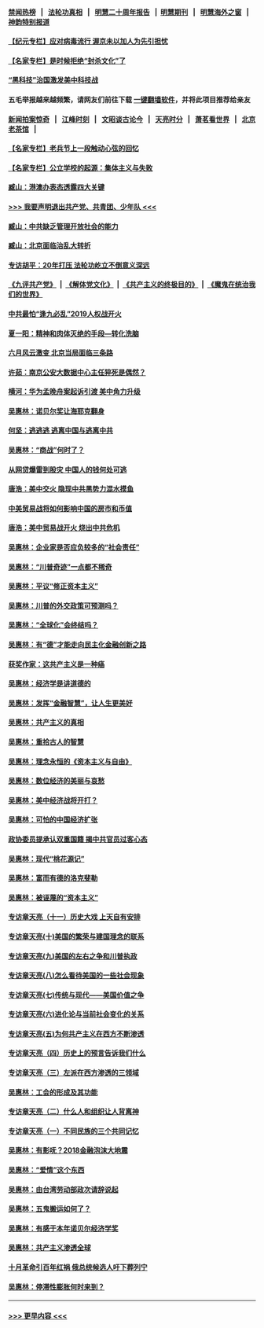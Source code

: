 #### [禁闻热榜](热点新闻.md?=0)  &nbsp;&nbsp;|&nbsp;&nbsp; [法轮功真相](https://github.com/gfw-breaker/truth/blob/master/README.md?=0) &nbsp;&nbsp;|&nbsp;&nbsp; [明慧二十周年报告](https://github.com/gfw-breaker/mh-reports/blob/master/README.md?=0) &nbsp;&nbsp;|&nbsp;&nbsp;[明慧期刊](https://github.com/gfw-breaker/mh-qikan) &nbsp;&nbsp;|&nbsp;&nbsp; [明慧海外之窗](https://github.com/gfw-breaker/mh-news/blob/master/README.md?=0) &nbsp;&nbsp;|&nbsp;&nbsp; [神韵特别报道](https://github.com/gfw-breaker/mh-news/blob/master/shenyun.md?=0)
#### [【纪元专栏】应对病毒流行 渥京未以加人为先引担忧](../pages/nsc423/n11875714.md?t=03070302) 
#### [【名家专栏】是时候拒绝“封杀文化”了](../pages/nsc423/n11814093.md?t=03070302) 
#### [“黑科技”治国激发美中科技战](../pages/nsc423/n11638056.md?t=03070302) 
#### 五毛举报越来越频繁，请网友们前往下载 [一键翻墙软件](https://github.com/gfw-breaker/ssr-accounts)，并将此项目推荐给亲友
#### [新闻拍案惊奇](https://github.com/gfw-breaker/banned-news/blob/master/pages/link4.md) &nbsp;&nbsp;|&nbsp;&nbsp; [江峰时刻](https://github.com/gfw-breaker/banned-news/blob/master/pages/link4.md) &nbsp;&nbsp;|&nbsp;&nbsp; [文昭谈古论今](https://github.com/gfw-breaker/banned-news/blob/master/pages/link4.md) &nbsp;&nbsp;|&nbsp;&nbsp; [天亮时分](https://github.com/gfw-breaker/banned-news/blob/master/pages/link4.md) &nbsp;&nbsp;|&nbsp;&nbsp; [萧茗看世界](https://github.com/gfw-breaker/banned-news/blob/master/pages/link4.md) &nbsp;&nbsp;|&nbsp;&nbsp; [北京老茶馆](https://github.com/gfw-breaker/banned-news/blob/master/pages/link4.md) &nbsp;&nbsp;|&nbsp;&nbsp; 
#### [【名家专栏】老兵节上一段触动心弦的回忆](../pages/nsc423/n11646016.md?t=03070302) 
#### [【名家专栏】公立学校的起源：集体主义与失败](../pages/nsc423/n11601833.md?t=03070302) 
#### [臧山：港澳办表态透露四大关键](../pages/nsc423/n11421628.md?t=03070302) 
#### [>>> 我要声明退出共产党、共青团、少年队 <<<](https://github.com/begood0513/goodnews/blob/master/quit/letter.md) 
#### [臧山：中共缺乏管理开放社会的能力](../pages/nsc423/n11407457.md?t=03070302) 
#### [臧山：北京面临治乱大转折](../pages/nsc423/n11406895.md?t=03070302) 
#### [专访胡平：20年打压 法轮功屹立不倒意义深远](../pages/nsc423/n11398800.md?t=03070302) 
#### [《九评共产党》](https://github.com/begood0513/9ping.md/blob/master/README.md) &nbsp;|&nbsp; [《解体党文化》](../../../../jtdwh.md/blob/master/README.md)  &nbsp;|&nbsp; [《共产主义的终极目的》](../../../../gczydzjmd.md/blob/master/README.md) &nbsp;|&nbsp; [《魔鬼在统治我们的世界》](../../../../mgztzwmdsj.md/blob/master/README.md) 
#### [中共最怕“逢九必乱”2019人权战开火](../pages/nsc423/n11385248.md?t=03070302) 
#### [夏一阳：精神和肉体灭绝的手段—转化洗脑](../pages/nsc423/n11368250.md?t=03070302) 
#### [六月风云激变 北京当局面临三条路](../pages/nsc423/n11313668.md?t=03070302) 
#### [许茹：南京公安大数据中心主任猝死是偶然？](../pages/nsc423/n11064744.md?t=03070302) 
#### [横河：华为孟晚舟案起诉引渡 美中角力升级](../pages/nsc423/n11027230.md?t=03070302) 
#### [吴惠林：诺贝尔奖让海耶克翻身](../pages/nsc423/n10890049.md?t=03070302) 
#### [何坚：逃逃逃 逃离中国与逃离中共](../pages/nsc423/n10592891.md?t=03070302) 
#### [吴惠林：“商战”何时了？](../pages/nsc423/n10573558.md?t=03070302) 
#### [从网贷爆雷到股灾 中国人的钱何处可逃](../pages/nsc423/n10572800.md?t=03070302) 
#### [唐浩：美中交火 隐现中共黑势力混水摸鱼](../pages/nsc423/n10544040.md?t=03070302) 
#### [中美贸易战将如何影响中国的房市和币值](../pages/nsc423/n10543697.md?t=03070302) 
#### [唐浩：美中贸易战开火 烧出中共危机](../pages/nsc423/n10540126.md?t=03070302) 
#### [吴惠林：企业家是否应负较多的“社会责任”](../pages/nsc423/n10535022.md?t=03070302) 
#### [吴惠林：“川普奇迹”一点都不稀奇](../pages/nsc423/n10512808.md?t=03070302) 
#### [吴惠林：平议“修正资本主义”](../pages/nsc423/n10495724.md?t=03070302) 
#### [吴惠林：川普的外交政策可预测吗？](../pages/nsc423/n10462387.md?t=03070302) 
#### [吴惠林：“全球化”会终结吗？](../pages/nsc423/n10452838.md?t=03070302) 
#### [吴惠林：有“德”才能走向民主化金融创新之路](../pages/nsc423/n10432292.md?t=03070302) 
#### [获奖作家：这共产主义是一种癌](../pages/nsc423/n10431541.md?t=03070302) 
#### [吴惠林：经济学是讲道德的](../pages/nsc423/n10398014.md?t=03070302) 
#### [吴惠林：发挥“金融智慧”，让人生更美好](../pages/nsc423/n10375019.md?t=03070302) 
#### [吴惠林：共产主义的真相](../pages/nsc423/n10351394.md?t=03070302) 
#### [吴惠林：重拾古人的智慧](../pages/nsc423/n10337691.md?t=03070302) 
#### [吴惠林：理念永恒的《资本主义与自由》](../pages/nsc423/n10316274.md?t=03070302) 
#### [吴惠林：数位经济的美丽与哀愁](../pages/nsc423/n10292946.md?t=03070302) 
#### [吴惠林：美中经济战将开打？](../pages/nsc423/n10258825.md?t=03070302) 
#### [吴惠林：可怕的中国经济扩张](../pages/nsc423/n10219147.md?t=03070302) 
#### [政协委员提承认双重国籍 揭中共官员过客心态](../pages/nsc423/n10208809.md?t=03070302) 
#### [吴惠林：现代“桃花源记”](../pages/nsc423/n10185234.md?t=03070302) 
#### [吴惠林：富而有德的洛克斐勒](../pages/nsc423/n10142264.md?t=03070302) 
#### [吴惠林：被诬蔑的“资本主义”](../pages/nsc423/n10124816.md?t=03070302) 
#### [专访章天亮（十一）历史大戏 上天自有安排](../pages/nsc423/n10094905.md?t=03070302) 
#### [专访章天亮(十)美国的繁荣与建国理念的联系](../pages/nsc423/n10094899.md?t=03070302) 
#### [专访章天亮(九)美国的左右之争和川普执政](../pages/nsc423/n10094889.md?t=03070302) 
#### [专访章天亮(八)怎么看待美国的一些社会现象](../pages/nsc423/n10094857.md?t=03070302) 
#### [专访章天亮(七)传统与现代——美国价值之争](../pages/nsc423/n10093140.md?t=03070302) 
#### [专访章天亮(六)进化论与当前社会变化的关系](../pages/nsc423/n10092036.md?t=03070302) 
#### [专访章天亮(五)为何共产主义在西方不断渗透](../pages/nsc423/n10083620.md?t=03070302) 
#### [专访章天亮（四）历史上的预言告诉我们什么](../pages/nsc423/n10083606.md?t=03070302) 
#### [专访章天亮（三）左派在西方渗透的三领域](../pages/nsc423/n10081115.md?t=03070302) 
#### [吴惠林：工会的形成及其功能](../pages/nsc423/n10080633.md?t=03070302) 
#### [专访章天亮（二）什么人和组织让人背离神](../pages/nsc423/n10076637.md?t=03070302) 
#### [专访章天亮（一）不同民族的三个共同记忆](../pages/nsc423/n10074188.md?t=03070302) 
#### [吴惠林：有影呒？2018金融泡沫大地震](../pages/nsc423/n10040534.md?t=03070302) 
#### [吴惠林：“爱情”这个东西](../pages/nsc423/n10019423.md?t=03070302) 
#### [吴惠林：由台湾劳动部政次请辞说起](../pages/nsc423/n9979679.md?t=03070302) 
#### [吴惠林：五鬼搬运如何了？](../pages/nsc423/n9925338.md?t=03070302) 
#### [吴惠林：有感于本年诺贝尔经济学奖](../pages/nsc423/n9871883.md?t=03070302) 
#### [吴惠林：共产主义渗透全球](../pages/nsc423/n9812748.md?t=03070302) 
#### [十月革命引百年红祸 俄总统候选人吁下葬列宁](../pages/nsc423/n9810182.md?t=03070302) 
#### [吴惠林：停滞性膨胀何时来到？](../pages/nsc423/n9764136.md?t=03070302) 

----
#### [ >>> 更早内容 <<< ](../indexes/nsc423-earlier.md)
